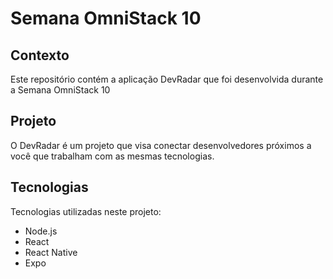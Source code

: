 # Semana OmniStack 10

## Contexto
Este repositório contém a aplicação DevRadar que foi desenvolvida durante a Semana OmniStack 10

## Projeto
O DevRadar é um projeto que visa conectar desenvolvedores próximos a você que trabalham com as mesmas tecnologias.

## Tecnologias
Tecnologias utilizadas neste projeto:

* Node.js
* React
* React Native
* Expo
